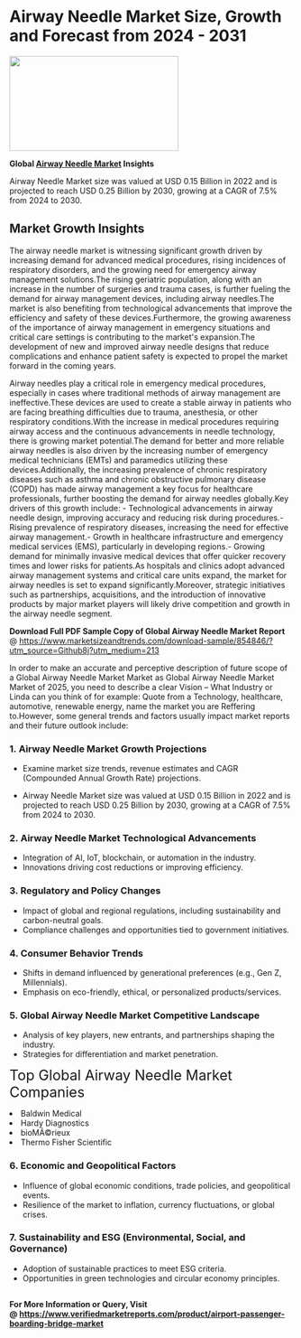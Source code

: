 <H1>Airway Needle Market Size, Growth and Forecast from 2024 - 2031</H1><img class="aligncenter size-medium wp-image-584254" src="https://thirdeyenews.in/wp-content/uploads/2024/09/Global-Market-Research-300x168.jpeg" alt="" width="300" height="168" /><p><strong>Global&nbsp;<a href="https://www.marketsizeandtrends.com/download-sample/854846/?utm_source=Github8j?utm_medium=213">Airway Needle Market</a> Insights</strong></p><p>Airway Needle Market size was valued at USD 0.15 Billion in 2022 and is projected to reach USD 0.25 Billion by 2030, growing at a CAGR of 7.5% from 2024 to 2030.</p><p><h2>Market Growth Insights</h2> <p>The airway needle market is witnessing significant growth driven by increasing demand for advanced medical procedures, rising incidences of respiratory disorders, and the growing need for emergency airway management solutions.The rising geriatric population, along with an increase in the number of surgeries and trauma cases, is further fueling the demand for airway management devices, including airway needles.The market is also benefiting from technological advancements that improve the efficiency and safety of these devices.Furthermore, the growing awareness of the importance of airway management in emergency situations and critical care settings is contributing to the market's expansion.The development of new and improved airway needle designs that reduce complications and enhance patient safety is expected to propel the market forward in the coming years.</p> <p>Airway needles play a critical role in emergency medical procedures, especially in cases where traditional methods of airway management are ineffective.These devices are used to create a stable airway in patients who are facing breathing difficulties due to trauma, anesthesia, or other respiratory conditions.With the increase in medical procedures requiring airway access and the continuous advancements in needle technology, there is growing market potential.The demand for better and more reliable airway needles is also driven by the increasing number of emergency medical technicians (EMTs) and paramedics utilizing these devices.Additionally, the increasing prevalence of chronic respiratory diseases such as asthma and chronic obstructive pulmonary disease (COPD) has made airway management a key focus for healthcare professionals, further boosting the demand for airway needles globally.Key drivers of this growth include: - Technological advancements in airway needle design, improving accuracy and reducing risk during procedures.- Rising prevalence of respiratory diseases, increasing the need for effective airway management.- Growth in healthcare infrastructure and emergency medical services (EMS), particularly in developing regions.- Growing demand for minimally invasive medical devices that offer quicker recovery times and lower risks for patients.As hospitals and clinics adopt advanced airway management systems and critical care units expand, the market for airway needles is set to expand significantly.Moreover, strategic initiatives such as partnerships, acquisitions, and the introduction of innovative products by major market players will likely drive competition and growth in the airway needle segment.<p><span class=""><strong>Download Full PDF Sample Copy of Global Airway Needle Market Report</strong> @ <a href="https://www.marketsizeandtrends.com/download-sample/854846/?utm_source=Github8j?utm_medium=213" target="_blank">https://www.marketsizeandtrends.com/download-sample/854846/?utm_source=Github8j?utm_medium=213</a></span></p><p>In order to make an accurate and perceptive description of future scope of a Global&nbsp;Airway Needle Market Market as Global&nbsp;Airway Needle Market Market of 2025, you need to describe a clear Vision &ndash; What Industry or Linda can you think of for example: Quote from a Technology, healthcare, automotive, renewable energy, name the market you are Reffering to.However, some general trends and factors usually impact market reports and their future outlook include:</p><h3>1.&nbsp;<strong>Airway Needle Market Growth Projections</strong></h3><ul><li>Examine market size trends, revenue estimates and CAGR (Compounded Annual Growth Rate) projections.</li><li><p>Airway Needle Market size was valued at USD 0.15 Billion in 2022 and is projected to reach USD 0.25 Billion by 2030, growing at a CAGR of 7.5% from 2024 to 2030.</p></li></ul><h3>2.&nbsp;<strong>Airway Needle Market Technological Advancements</strong></h3><ul><li>Integration of AI, IoT, blockchain, or automation in the industry.</li><li>Innovations driving cost reductions or improving efficiency.</li></ul><h3>3.&nbsp;<strong>Regulatory and Policy Changes</strong></h3><ul><li>Impact of global and regional regulations, including sustainability and carbon-neutral goals.</li><li>Compliance challenges and opportunities tied to government initiatives.</li></ul><h3>4.&nbsp;<strong>Consumer Behavior Trends</strong></h3><ul><li>Shifts in demand influenced by generational preferences (e.g., Gen Z, Millennials).</li><li>Emphasis on eco-friendly, ethical, or personalized products/services.</li></ul><h3>5.&nbsp;<strong>Global Airway Needle Market Competitive Landscape</strong></h3><ul><li>Analysis of key players, new entrants, and partnerships shaping the industry.</li><li>Strategies for differentiation and market penetration.</li></ul><p data-pm-slice="1 1 []"><span style="color: inherit; font-family: inherit; font-size: 25px;">Top Global Airway Needle Market Companies</span></p><div class="" data-test-id=""><p><li>Baldwin Medical</li><li> Hardy Diagnostics</li><li> bioMÃ©rieux</li><li> Thermo Fisher Scientific</li></p></div><h3>6.&nbsp;<strong>Economic and Geopolitical Factors</strong></h3><ul><li>Influence of global economic conditions, trade policies, and geopolitical events.</li><li>Resilience of the market to inflation, currency fluctuations, or global crises.</li></ul><h3>7.&nbsp;<strong>Sustainability and ESG (Environmental, Social, and Governance)</strong></h3><ul><li>Adoption of sustainable practices to meet ESG criteria.</li><li>Opportunities in green technologies and circular economy principles.</li></ul><h2><strong style="font-size: 14px;">For More Information or Query, Visit @&nbsp;</strong><a style="background-color: #ffffff; font-size: 14px;" href="https://www.marketsizeandtrends.com/report/airway-needle-market/" target="_blank">https://www.verifiedmarketreports.com/product/airport-passenger-boarding-bridge-market</a></h2>